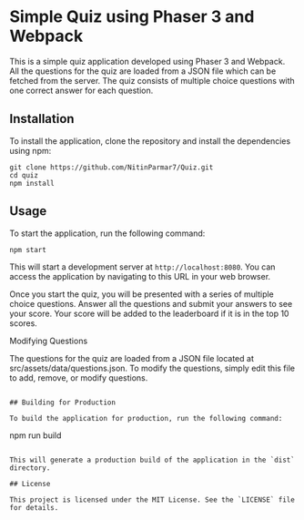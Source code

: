 # Simple Quiz using Phaser 3 and Webpack

This is a simple quiz application developed using Phaser 3 and Webpack. All the questions for the quiz are loaded from a JSON file which can be fetched from the server. The quiz consists of multiple choice questions with one correct answer for each question.

## Installation

To install the application, clone the repository and install the dependencies using npm:

```
git clone https://github.com/NitinParmar7/Quiz.git
cd quiz
npm install
```

## Usage

To start the application, run the following command:

```
npm start
```

This will start a development server at `http://localhost:8080`. You can access the application by navigating to this URL in your web browser.

Once you start the quiz, you will be presented with a series of multiple choice questions. Answer all the questions and submit your answers to see your score. Your score will be added to the leaderboard if it is in the top 10 scores.

Modifying Questions

The questions for the quiz are loaded from a JSON file located at src/assets/data/questions.json. To modify the questions, simply edit this file to add, remove, or modify questions.
```

## Building for Production

To build the application for production, run the following command:

```
npm run build
```

This will generate a production build of the application in the `dist` directory.

## License

This project is licensed under the MIT License. See the `LICENSE` file for details.
